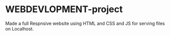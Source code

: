 # WEBDEVLOPMENT-project
Made a full Respnsive website using HTML and CSS and JS for serving files on Localhost.

